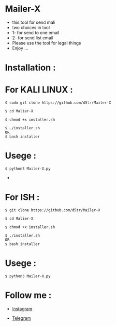 # Mailer-X

* this tool for send mali
* two choices in tool 
* 1- for send to one email
* 2- for send list email
* Please use the tool for legal things
* Enjoy ...




# Installation :


# For KALI LINUX :

```
$ sudo git clone https://github.com/d5tr/Mailer-X
```

```
$ cd Malier-X
```

```
$ chmod +x installer.sh
```

```
$ ./installer.sh
OR 
$ bash installer
```

# Usege :

```
$ python3 Mailer-X.py
```
*
# For ISH :

```
$ git clone https://github.com/d5tr/Mailer-X
```

```
$ cd Malier-X
```

```
$ chmod +x installer.sh
```

```
$ ./installer.sh
OR 
$ bash installer
```

# Usege :

```
$ python3 Mailer-X.py
```

# Follow me :


* [Instagram](https://instagram.com/d_5tr)



* [Telegram](https://t.me/d5tr_Cyber)
